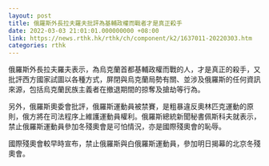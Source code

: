 ```yaml
---
layout: post
title: 俄羅斯外長拉夫羅夫批評為基輔政權而戰者才是真正殺手
date: 2022-03-03 21:01:01.000000000 +08:00
link: https://news.rthk.hk/rthk/ch/component/k2/1637011-20220303.htm
categories: rthk
---
```


俄羅斯外長拉夫羅夫表示，為烏克蘭首都基輔政權而戰的人，才是真正的殺手，又批評西方國家試圖以各種方式，屏閉與烏克蘭局勢有關、並涉及俄羅斯的任何資訊來源，包括烏克蘭民族主義者在撤退期間的掠奪及搶劫等行為。

另外，俄羅斯奧委會批評，俄羅斯運動員被禁賽，是粗暴違反奧林匹克運動的原則，俄方將在司法程序上維護運動員權利。俄羅斯總統新聞秘書佩斯科夫就表示，禁止俄羅斯運動員參加冬殘奧會是可怕情況，亦是國際殘奧會的恥辱。

國際殘奧會較早時宣布，禁止俄羅斯與白俄羅斯運動員，參加明日揭幕的北京冬殘奧會。
